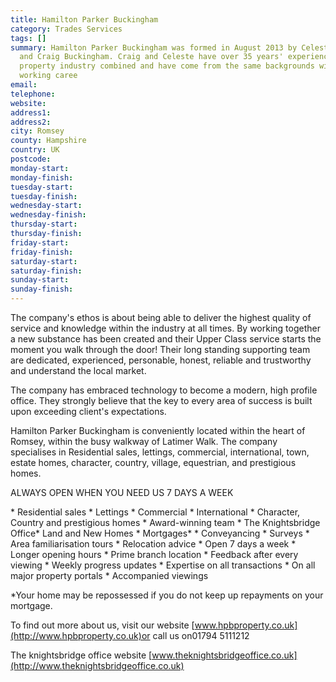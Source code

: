 ```yaml
---
title: Hamilton Parker Buckingham
category: Trades Services
tags: []
summary: Hamilton Parker Buckingham was formed in August 2013 by Celeste Hamilton-Hannah
  and Craig Buckingham. Craig and Celeste have over 35 years' experience within the
  property industry combined and have come from the same backgrounds within their
  working caree
email: 
telephone: 
website: 
address1: 
address2: 
city: Romsey
county: Hampshire
country: UK
postcode: 
monday-start: 
monday-finish: 
tuesday-start: 
tuesday-finish: 
wednesday-start: 
wednesday-finish: 
thursday-start: 
thursday-finish: 
friday-start: 
friday-finish: 
saturday-start: 
saturday-finish: 
sunday-start: 
sunday-finish: 
---
```

The company's ethos is about being able to deliver the highest quality of service and knowledge within the industry at all times. By working together a new substance has been created and their Upper Class service starts the moment you walk through the door! Their long standing supporting team are dedicated, experienced, personable, honest, reliable and trustworthy and understand the local market.

The company has embraced technology to become a modern, high profile office. They strongly believe that the key to every area of success is built upon exceeding client's expectations.

Hamilton Parker Buckingham is conveniently located within the heart of Romsey, within the busy walkway of Latimer Walk. The company specialises in Residential sales, lettings, commercial, international, town, estate homes, character, country, village, equestrian, and prestigious homes.

ALWAYS OPEN WHEN YOU NEED US 7 DAYS A WEEK

\* Residential sales \* Lettings \* Commercial \* International \* Character, Country and prestigious homes \* Award-winning team \* The Knightsbridge Office\* Land and New Homes \* Mortgages\* \* Conveyancing \* Surveys \* Area familiarisation tours \* Relocation advice \* Open 7 days a week \* Longer opening hours \* Prime branch location \* Feedback after every viewing \* Weekly progress updates \* Expertise on all transactions \* On all major property portals \* Accompanied viewings

\*Your home may be repossessed if you do not keep up repayments on your mortgage.

To find out more about us, visit our website [www.hpbproperty.co.uk](http://www.hpbproperty.co.uk)or call us on01794 5111212

The knightsbridge office website [www.theknightsbridgeoffice.co.uk](http://www.theknightsbridgeoffice.co.uk)

